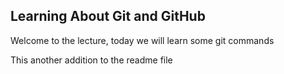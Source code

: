 ## Learning About Git and GitHub
Welcome to the lecture, today we will learn some git commands
<p>This another addition to the readme file